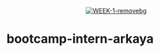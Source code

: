 <p align="center"><a href="" target="_blank"><img src="https://i.ibb.co/rp5vhgd/WEEK-1-removebg.png" alt="WEEK-1-removebg" border="0" width=""></a></p>

# bootcamp-intern-arkaya
